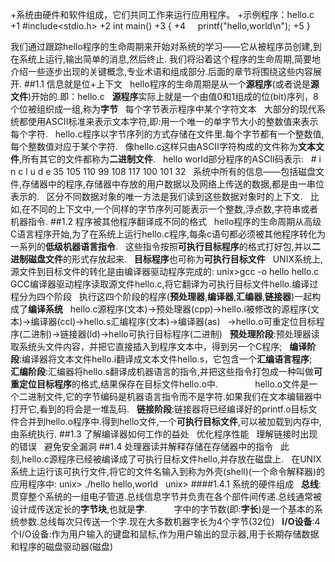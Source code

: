 +系统由硬件和软件组成，它们共同工作来运行应用程序。
+示例程序：hello.c
+1 #include<stdio.h>
+2 int main()
+3 {
+4     printf("hello,world\n");
+5 }

我们通过跟踪hello程序的生命周期来开始对系统的学习——它从被程序员创建,到在系统上运行,输出简单的消息,然后终止.
我们将沿着这个程序的生命周期,简要地介绍一些逐步出现的关键概念,专业术语和组成部分.后面的章节将围绕这些内容展开.
##1.1 信息就是位+上下文
   hello程序的生命周期是从一个**源程序**(或者说是**源文件**)开始的.即：hello.c
   **源程序**实际上就是一个由值0和1组成的位(bit)序列，8个位被组织成一组,称为**字节**
   每个字节表示程序中某个字符文本
   大部分的现代系统都使用ASCII标准来表示文本字符,即:用一个唯一的单字节大小的整数值来表示每个字符.
   hello.c程序以字节序列的方式存储在文件里.每个字节都有一个整数值,每个整数值对应于某个字符.
   像hello.c这样只由ASCII字符构成的文件称为**文本文件**,所有其它的文件都称为**二进制文件**.
   hello world部分程序的ASCII码表示:
   #    i   n   c    l   u   d   e   <sp>
   35  105 110  99  108 117 100 101   32
   系统中所有的信息——包括磁盘文件,存储器中的程序,存储器中存放的用户数据以及网络上传送的数据,都是由一串位表示的.
   区分不同数据对象的唯一方法是我们读到这些数据对象时的上下文.
   比如,在不同的上下文中,一个同样的字节序列可能表示一个整数,浮点数,字符串或者机器指令.
##1.2 程序被其他程序翻译成不同的格式
   hello程序的生命周期从高级C语言程序开始,为了在系统上运行hello.c程序,每条c语句都必须被其他程序转化为一系列的**低级机器语言指令**.
   这些指令按照**可执行目标程序**的格式打好包,并以**二进制磁盘文件**的形式存放起来.
   **目标程序**也可称为**可执行目标文件**
   UNIX系统上,源文件到目标文件的转化是由编译器驱动程序完成的:
   unix>gcc -o hello hello.c
   GCC编译器驱动程序读取源文件hello.c,将它翻译为可执行目标文件hello.编译过程分为四个阶段
   执行这四个阶段的程序(**预处理器**,**编译器**,**汇编器**,**链接器**)一起构成了**编译系统**
   hello.c源程序(文本)->预处理器(cpp)->hello.i被修改的源程序(文本)->编译器(ccl)->hello.s汇编程序(文本)->编译器(as)
   ->hello.o可重定位目标程序(二进制)->链接器(ld)->hello可执行目标程序(二进制)
   **预处理阶段**:预处理器读取系统头文件内容，并把它直接插入到程序文本中，得到另一个C程序;
   **编译阶段**:编译器将文本文件hello.i翻译成文本文件hello.s，它包含一个**汇编语言程序**;
   **汇编阶段**:汇编器将hello.s翻译成机器语言的指令,并把这些指令打包成一种叫做**可重定位目标程序**的格式,结果保存在目标文件hello.o中.
               hello.o文件是一个二进制文件,它的字节编码是机器语言指令而不是字符.如果我们在文本编辑器中打开它,看到的将会是一堆乱码.
   **链接阶段**:链接器将已经编译好的printf.o目标文件合并到hello.o程序中.得到hello文件,一个**可执行目标文件**,可以被加载到内存中,由系统执行.
##1.3 了解编译器如何工作的益处
   优化程序性能
   理解链接时出现的错误
   避免安全漏洞
##1.4 处理器读并解释存储在存储器中的指令
   此刻,hello.c源程序已经被编译成了可执行目标文件hello,并存放在磁盘上.
   在UNIX系统上运行该可执行文件,将它的文件名输入到称为外壳(shell)(一个命令解释器)的应用程序中:
   unix> ./hello
   hello,world
   unix>
####1.4.1 系统的硬件组成
   **总线**:贯穿整个系统的一组电子管道.总线信息字节并负责在各个部件间传递.总线通常被设计成传送定长的**字节块**,也就是**字**.
           字中的字节数(即:**字长**)是一个基本的系统参数.总线每次只传送一个字.现在大多数机器字长为4个字节(32位)
   **I/O设备**:4个I/O设备:作为用户输入的键盘和鼠标,作为用户输出的显示器,用于长期存储数据和程序的磁盘驱动器(磁盘)
   
